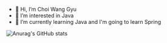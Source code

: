 - 👋 Hi, I’m Choi Wang Gyu
- 👀 I’m interested in  Java
- 🌱 I’m currently learning  Java and I'm going to learn Spring

<!---
cwangg897/cwangg897 is a ✨ special ✨ repository because its `README.md` (this file) appears on your GitHub profile.
You can click the Preview link to take a look at your changes.
--->
![Anurag's GitHub stats](https://github-readme-stats.vercel.app/api?username=cwangg897&show_icons=true&theme=radical)


